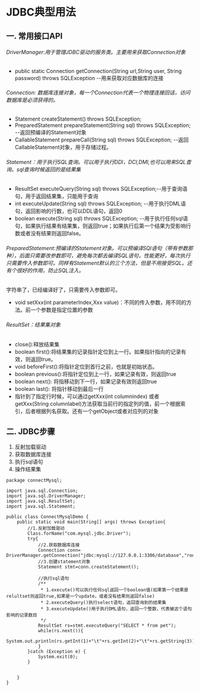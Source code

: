# JDBC典型用法
## 一. 常用接口API
###### DriverManager:用于管理JDBC驱动的服务类。主要用来获取Connection对象
- public static Connection getConnection(String url,String user, String password) throws SQLException --用来获取对应数据库的连接
###### Connection: 数据库连接对象，每一个Connection代表一个物理连接回话，访问数据库是必须获得的。
- Statement createStatement() throws SQLException;
-  PreparedStatement prepareStatement(String sql) throws SQLException; --返回预编译的Statement对象
-  CallableStatement prepareCall(String sql) throws SQLException; --返回CallableStatement对象，用于存储过程。

###### Statement：用于执行SQL查询。可以用于执行DDl，DCl,DMl,也可以用来SQL查询。sql查询时候返回的是结果集
- ResultSet executeQuery(String sql) throws SQLException;--用于查询语句，用于返回结果集，只能用于查询
- int executeUpdate(String sql) throws SQLException; --用于执行DML语句，返回影响的行数，也可以DDL语句，返回0
- boolean execute(String sql) throws SQLException; --用于执行任何sql语句，如果执行结果有结果集，则返回true；如果执行后第一个结果为受影响行数或者没有结果则返回false。

###### PreparedStatement:预编译的Statement对象。可以预编译SQl语句（带有参数那种），后面只需要改参数即可，避免每次都去编译SQL语句，性能更好，每次执行只需要传入参数即可。同样有Statement默认的三个方法，但是不用接受SQL。还有个很好的作用，防止SQL注入。
字符串了，已经编译好了，只需要传入参数即可。
- void setXxx(int parameterIndex,Xxx value)：不同的传入参数，用不同的方法。前一个参数是指定位置的参数

###### ResultSet：结果集对象
- close():释放结果集
- boolean first():将结果集的记录指针定位到上一行。如果指针指向的记录有效，则返回true。
- void beforeFirst():将指针定位到首行之前，也就是初始状态。
- boolean previous():将指针定位到上一行，如果记录有效，则返回true
- boolean next(): 将指移动到下一行，如果记录有效则返回true
- boolean last(): 将指针移动到最后一行
- 指针到了指定行时候，可以通过getXxx(int columnindex) 或者 getXxx(String columnlabel)方法获取当前行的指定列的值，前一个根据索引，后者根据列名获取。还有一个getObject或者对应列的对象


## 二. JDBC步骤
1. 反射加载驱动
2. 获取数据库连接
3. 执行sql语句
4. 操作结果集


```
package connectMysql;

import java.sql.Connection;
import java.sql.DriverManager;
import java.sql.ResultSet;
import java.sql.Statement;

public class ConnectMysqlDemo {
    public static void main(String[] args) throws Exception{
        //1.反射加载驱动
        Class.forName("com.mysql.jdbc.Driver");
        try{
            //2.获取数据库连接
            Connection conn= DriverManager.getConnection("jdbc:mysql://127.0.0.1:3306/database","root","password");
            //3.创建statement对象
            Statement stmt=conn.createStatement();

            //执行sql语句
            /**
             * 1.execute()可以执行任何sql返回一个boolean值(如果第一个结果是relultset则返回true,如果是一个update，或者没有结果则返回false)
             * 2.executeQuery()执行select语句，返回查询到的结果集
             * 3.executeUpdate()用于执行DML语句，返回一个整数，代表被这个语句影响的记录数目
             */
            ResultSet rs=stmt.executeQuery("SELECT * from pet");
            while(rs.next()){
                System.out.println(rs.getInt(1)+"\t"+rs.getInt(2)+"\t"+rs.getString(3));
            }
        }catch (Exception e) {
            System.exit(0);
        }


    }
}

```
